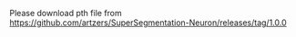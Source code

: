 
Please download pth file from https://github.com/artzers/SuperSegmentation-Neuron/releases/tag/1.0.0
